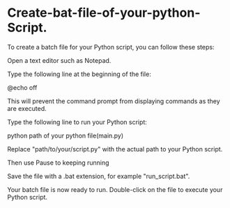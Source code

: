 # Create-bat-file-of-your-python-Script.

To create a batch file for your Python script, you can follow these steps:

Open a text editor such as Notepad.

Type the following line at the beginning of the file:

@echo off

This will prevent the command prompt from displaying commands as they are executed.

Type the following line to run your Python script:

python path of your python file(main.py)

Replace "path/to/your/script.py" with the actual path to your Python script.

Then use Pause to keeping running 

Save the file with a .bat extension, for example "run_script.bat".

Your batch file is now ready to run. Double-click on the file to execute your Python script.

